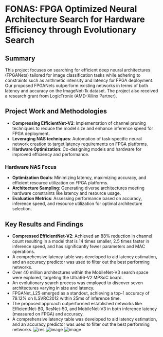 # FONAS: FPGA Optimized Neural Architecture Search for Hardware Efficiency through Evolutionary Search

## Summary
This project focuses on searching for efficient deep neural architectures (FPGANets) tailored for image classification tasks while adhering to constraints such as arithmetic intensity and latency for FPGA deployment. Our proposed FPGANets outperform existing networks in terms of both latency and accuracy on the ImageNet-1k dataset. The project also received a research grant from LogicTronix (AMD-Xilinx Partner).

## Project Work and Methodologies
- **Compressing EfficientNet-V2**: Implementation of channel pruning techniques to reduce the model size and enhance inference speed for FPGA deployment.
- **Leveraging NAS techniques**: Automation of task-specific neural network creation to target latency requirements on FPGA platforms.
- **Hardware Optimization**: Co-designing models and hardware for improved efficiency and performance.

### Hardware NAS Focus
- **Optimization Goals**: Minimizing latency, maximizing accuracy, and efficient resource utilization on FPGA platforms.
- **Architecture Sampling**: Generating diverse architectures meeting hardware constraints like latency and resource usage.
- **Evaluation Metrics**: Assessing performance based on accuracy, inference speed, and resource utilization for optimal architecture selection.

## Key Results and Findings
- **Compressed EfficientNet-V2**: Achieved an 88% reduction in channel count resulting in a model that is 14 times smaller, 2.5 times faster in inference speed, and has significantly fewer parameters and MAC operations.
- A comprehensive latency table was developed to aid latency estimation, and an accuracy predictor was used to filter out the best performing networks.
- Over 40 million architectures within the MobileNet-V3 search space were explored, targeting the Ultra96-V2 MPSoC board.
- An evolutionary search process was employed to discover seven architectures varying in size and latency.
- FPGANet_L25 emerged as a standout, achieving a top-1 accuracy of 79.12% on ILSVRC2012 within 25ms of inference time.
- The proposed approach outperformed established networks like EfficientNet-B0, ResNet-50, and MobileNet-V3 in both inference latency (measured on FPGA) and accuracy.
- A comprehensive latency table was developed to aid latency estimation, and an accuracy predictor was used to filter out the best performing networks.
![res](https://github.com/FPGA-Vision/FONAS/assets/50907565/e37a749d-6905-4a5b-b943-37ee1592b7f8)
![image](https://github.com/FPGA-Vision/FONAS/assets/50907565/18099282-9379-4a48-a134-66063a0d7524)
![image](https://github.com/FPGA-Vision/FONAS/assets/50907565/959de06d-11bd-4948-a786-871d683da10b)

